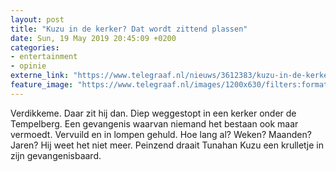 ```yaml
---
layout: post
title: "Kuzu in de kerker? Dat wordt zittend plassen"
date: Sun, 19 May 2019 20:45:09 +0200
categories: 
- entertainment 
- opinie 
externe_link: "https://www.telegraaf.nl/nieuws/3612383/kuzu-in-de-kerker-dat-wordt-zittend-plassen"
feature_image: "https://www.telegraaf.nl/images/1200x630/filters:format(jpeg):quality(80)/cdn-kiosk-api.telegraaf.nl/56743408-7a66-11e9-b070-02d1dbdc35d1.jpg"
---
```


<p class="intro">Verdikkeme. Daar zit hij dan. Diep weggestopt in een kerker onder de Tempelberg. Een gevangenis waarvan niemand het bestaan ook maar vermoedt. Vervuild en in lompen gehuld. Hoe lang al? Weken? Maanden? Jaren? Hij weet het niet meer. Peinzend draait Tunahan Kuzu een krulletje in zijn gevangenisbaard.</p>

